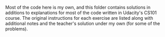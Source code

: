 Most of the code here is my own, and this folder contains solutions in additions to explanations for most of the code written in Udacity's CS101 course. The original instructions for each exercise are listed along with additional notes and the teacher's solution under my own (for some of the problems). 
